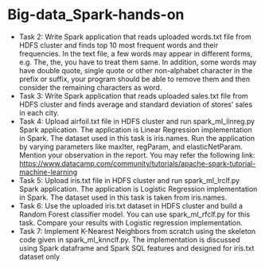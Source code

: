 # Big-data_Spark-hands-on
- Task 2: Write Spark application that reads uploaded words.txt file from HDFS cluster and finds top 10 most frequent words and their frequencies. In the text file, a few words may appear in different forms, e.g. The, the, you have to treat them same. In addition, some words may have double quote, single quote or other non-alphabet character in the prefix or suffix, your program should be able to remove them and then consider the remaining characters as word. <br>
- Task 3: Write Spark application that reads uploaded sales.txt file from HDFS cluster and finds average and standard deviation of stores’ sales in each city. <br>
- Task 4: Upload airfoil.txt file in HDFS cluster and run spark_ml_linreg.py Spark application. The application is Linear Regression implementation in Spark. The dataset used in this task is iris.names. Run the application by varying parameters like maxIter, regParam, and elasticNetParam. Mention your observation in the report. You may refer the following link:
https://www.datacamp.com/community/tutorials/apache-spark-tutorial-machine-learning <br>
- Task 5: Upload iris.txt file in HDFS cluster and run spark_ml_lrclf.py Spark application. The application is Logistic Regression implementation in Spark. The dataset used in this task is taken from iris.names.<br>
- Task 6: Use the uploaded iris.txt dataset in HDFS cluster and build a Random Forest classifier model. You can use spark_ml_rfclf.py for this task. Compare your results with Logistic regression implementation.<br>
- Task 7: Implement K-Nearest Neighbors from scratch using the skeleton code given in spark_ml_knnclf.py. The implementation is discussed using Spark dataframe and Spark SQL features and designed for iris.txt dataset only

